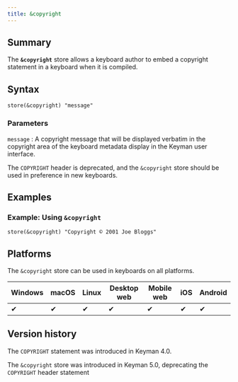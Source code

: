```yaml
---
title: &copyright
---
```

  
## Summary

The **`&copyright`** store allows a keyboard author to embed a copyright
statement in a keyboard when it is compiled.

## Syntax

```
store(&copyright) "message"
```

### Parameters

`message`
:   A copyright message that will be displayed verbatim in the copyright
    area of the keyboard metadata display in the Keyman user interface.

The `COPYRIGHT` header is deprecated, and the `&copyright` store should
be used in preference in new keyboards.

## Examples

### Example: Using `&copyright`

```
store(&copyright) "Copyright © 2001 Joe Bloggs"
```

## Platforms

The `&copyright` store can be used in keyboards on all platforms.

| Windows | macOS | Linux | Desktop web | Mobile web | iOS | Android |
|---------|-------|-------|-------------|------------|-----|---------|
| ✔       | ✔     | ✔     | ✔           | ✔          | ✔   | ✔       |

## Version history

The `COPYRIGHT` statement was introduced in Keyman 4.0.

The `&copyright` store was introduced in Keyman 5.0, deprecating the
`COPYRIGHT` header statement
